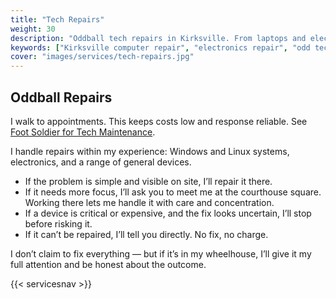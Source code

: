 ```yaml
---
title: "Tech Repairs"
weight: 30
description: "Oddball tech repairs in Kirksville. From laptops and electronics to small devices — honest fixes, no fix no charge."
keywords: ["Kirksville computer repair", "electronics repair", "odd tech repairs", "Switchboard Tech Services repairs"]
cover: "images/services/tech-repairs.jpg"
---
```



## Oddball Repairs

I walk to appointments. This keeps costs low and response reliable. See [Foot Soldier for Tech Maintenance](/services/foot-soldier/).

I handle repairs within my experience: Windows and Linux systems, electronics, and a range of general devices.  

- If the problem is simple and visible on site, I’ll repair it there.  
- If it needs more focus, I’ll ask you to meet me at the courthouse square. Working there lets me handle it with care and concentration.  
- If a device is critical or expensive, and the fix looks uncertain, I’ll stop before risking it.  
- If it can’t be repaired, I’ll tell you directly. No fix, no charge.  

I don’t claim to fix everything — but if it’s in my wheelhouse, I’ll give it my full attention and be honest about the outcome.

{{< servicesnav >}}


